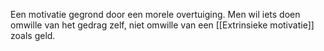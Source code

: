 Een motivatie gegrond door een morele overtuiging. Men wil iets doen omwille van het gedrag zelf, niet omwille van een [[Extrinsieke motivatie]] zoals geld.